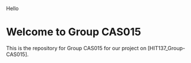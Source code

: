 Hello

# Welcome to Group CAS015


This is the repository for Group CAS015 for our project on [HIT137_Group-CAS015].

